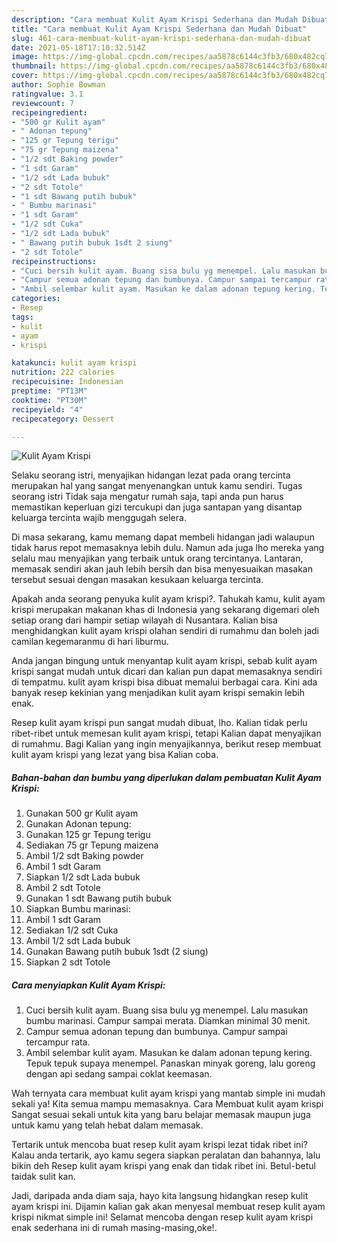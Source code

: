 ```yaml
---
description: "Cara membuat Kulit Ayam Krispi Sederhana dan Mudah Dibuat"
title: "Cara membuat Kulit Ayam Krispi Sederhana dan Mudah Dibuat"
slug: 461-cara-membuat-kulit-ayam-krispi-sederhana-dan-mudah-dibuat
date: 2021-05-18T17:10:32.514Z
image: https://img-global.cpcdn.com/recipes/aa5878c6144c3fb3/680x482cq70/kulit-ayam-krispi-foto-resep-utama.jpg
thumbnail: https://img-global.cpcdn.com/recipes/aa5878c6144c3fb3/680x482cq70/kulit-ayam-krispi-foto-resep-utama.jpg
cover: https://img-global.cpcdn.com/recipes/aa5878c6144c3fb3/680x482cq70/kulit-ayam-krispi-foto-resep-utama.jpg
author: Sophie Bowman
ratingvalue: 3.1
reviewcount: 7
recipeingredient:
- "500 gr Kulit ayam"
- " Adonan tepung"
- "125 gr Tepung terigu"
- "75 gr Tepung maizena"
- "1/2 sdt Baking powder"
- "1 sdt Garam"
- "1/2 sdt Lada bubuk"
- "2 sdt Totole"
- "1 sdt Bawang putih bubuk"
- " Bumbu marinasi"
- "1 sdt Garam"
- "1/2 sdt Cuka"
- "1/2 sdt Lada bubuk"
- " Bawang putih bubuk 1sdt 2 siung"
- "2 sdt Totole"
recipeinstructions:
- "Cuci bersih kulit ayam. Buang sisa bulu yg menempel. Lalu masukan bumbu marinasi. Campur sampai merata. Diamkan minimal 30 menit."
- "Campur semua adonan tepung dan bumbunya. Campur sampai tercampur rata."
- "Ambil selembar kulit ayam. Masukan ke dalam adonan tepung kering. Tepuk tepuk supaya menempel. Panaskan minyak goreng, lalu goreng dengan api sedang sampai coklat keemasan."
categories:
- Resep
tags:
- kulit
- ayam
- krispi

katakunci: kulit ayam krispi 
nutrition: 222 calories
recipecuisine: Indonesian
preptime: "PT13M"
cooktime: "PT30M"
recipeyield: "4"
recipecategory: Dessert

---
```



![Kulit Ayam Krispi](https://img-global.cpcdn.com/recipes/aa5878c6144c3fb3/680x482cq70/kulit-ayam-krispi-foto-resep-utama.jpg)

Selaku seorang istri, menyajikan hidangan lezat pada orang tercinta merupakan hal yang sangat menyenangkan untuk kamu sendiri. Tugas seorang istri Tidak saja mengatur rumah saja, tapi anda pun harus memastikan keperluan gizi tercukupi dan juga santapan yang disantap keluarga tercinta wajib menggugah selera.

Di masa  sekarang, kamu memang dapat membeli hidangan jadi walaupun tidak harus repot memasaknya lebih dulu. Namun ada juga lho mereka yang selalu mau menyajikan yang terbaik untuk orang tercintanya. Lantaran, memasak sendiri akan jauh lebih bersih dan bisa menyesuaikan masakan tersebut sesuai dengan masakan kesukaan keluarga tercinta. 



Apakah anda seorang penyuka kulit ayam krispi?. Tahukah kamu, kulit ayam krispi merupakan makanan khas di Indonesia yang sekarang digemari oleh setiap orang dari hampir setiap wilayah di Nusantara. Kalian bisa menghidangkan kulit ayam krispi olahan sendiri di rumahmu dan boleh jadi camilan kegemaranmu di hari liburmu.

Anda jangan bingung untuk menyantap kulit ayam krispi, sebab kulit ayam krispi sangat mudah untuk dicari dan kalian pun dapat memasaknya sendiri di tempatmu. kulit ayam krispi bisa dibuat memalui berbagai cara. Kini ada banyak resep kekinian yang menjadikan kulit ayam krispi semakin lebih enak.

Resep kulit ayam krispi pun sangat mudah dibuat, lho. Kalian tidak perlu ribet-ribet untuk memesan kulit ayam krispi, tetapi Kalian dapat menyajikan di rumahmu. Bagi Kalian yang ingin menyajikannya, berikut resep membuat kulit ayam krispi yang lezat yang bisa Kalian coba.

<!--inarticleads1-->

##### Bahan-bahan dan bumbu yang diperlukan dalam pembuatan Kulit Ayam Krispi:

1. Gunakan 500 gr Kulit ayam
1. Gunakan  Adonan tepung:
1. Gunakan 125 gr Tepung terigu
1. Sediakan 75 gr Tepung maizena
1. Ambil 1/2 sdt Baking powder
1. Ambil 1 sdt Garam
1. Siapkan 1/2 sdt Lada bubuk
1. Ambil 2 sdt Totole
1. Gunakan 1 sdt Bawang putih bubuk
1. Siapkan  Bumbu marinasi:
1. Ambil 1 sdt Garam
1. Sediakan 1/2 sdt Cuka
1. Ambil 1/2 sdt Lada bubuk
1. Gunakan  Bawang putih bubuk 1sdt (2 siung)
1. Siapkan 2 sdt Totole




<!--inarticleads2-->

##### Cara menyiapkan Kulit Ayam Krispi:

1. Cuci bersih kulit ayam. Buang sisa bulu yg menempel. Lalu masukan bumbu marinasi. Campur sampai merata. Diamkan minimal 30 menit.
1. Campur semua adonan tepung dan bumbunya. Campur sampai tercampur rata.
1. Ambil selembar kulit ayam. Masukan ke dalam adonan tepung kering. Tepuk tepuk supaya menempel. Panaskan minyak goreng, lalu goreng dengan api sedang sampai coklat keemasan.




Wah ternyata cara membuat kulit ayam krispi yang mantab simple ini mudah sekali ya! Kita semua mampu memasaknya. Cara Membuat kulit ayam krispi Sangat sesuai sekali untuk kita yang baru belajar memasak maupun juga untuk kamu yang telah hebat dalam memasak.

Tertarik untuk mencoba buat resep kulit ayam krispi lezat tidak ribet ini? Kalau anda tertarik, ayo kamu segera siapkan peralatan dan bahannya, lalu bikin deh Resep kulit ayam krispi yang enak dan tidak ribet ini. Betul-betul taidak sulit kan. 

Jadi, daripada anda diam saja, hayo kita langsung hidangkan resep kulit ayam krispi ini. Dijamin kalian gak akan menyesal membuat resep kulit ayam krispi nikmat simple ini! Selamat mencoba dengan resep kulit ayam krispi enak sederhana ini di rumah masing-masing,oke!.

